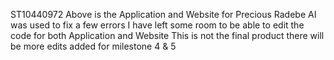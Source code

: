 ST10440972
Above is the Application and Website for Precious Radebe
AI was used to fix a few errors
I have left some room to be able to edit the code for both Application and Website
This is not the final product there will be more edits added for milestone 4 & 5
